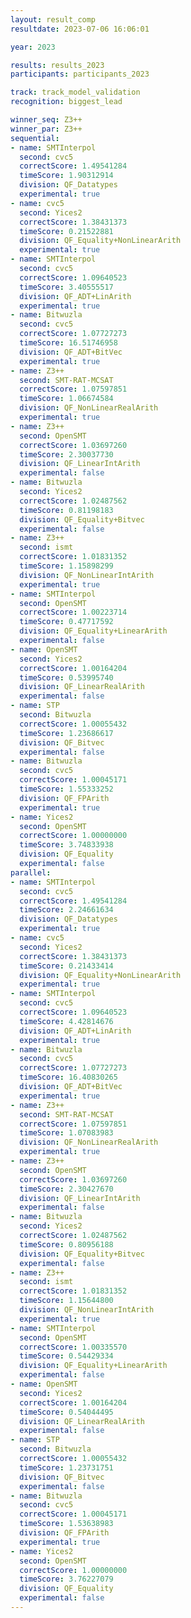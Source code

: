 ```yaml
---
layout: result_comp
resultdate: 2023-07-06 16:06:01

year: 2023

results: results_2023
participants: participants_2023

track: track_model_validation
recognition: biggest_lead

winner_seq: Z3++
winner_par: Z3++
sequential:
- name: SMTInterpol
  second: cvc5
  correctScore: 1.49541284
  timeScore: 1.90312914
  division: QF_Datatypes
  experimental: true
- name: cvc5
  second: Yices2
  correctScore: 1.38431373
  timeScore: 0.21522881
  division: QF_Equality+NonLinearArith
  experimental: true
- name: SMTInterpol
  second: cvc5
  correctScore: 1.09640523
  timeScore: 3.40555517
  division: QF_ADT+LinArith
  experimental: true
- name: Bitwuzla
  second: cvc5
  correctScore: 1.07727273
  timeScore: 16.51746958
  division: QF_ADT+BitVec
  experimental: true
- name: Z3++
  second: SMT-RAT-MCSAT
  correctScore: 1.07597851
  timeScore: 1.06674584
  division: QF_NonLinearRealArith
  experimental: true
- name: Z3++
  second: OpenSMT
  correctScore: 1.03697260
  timeScore: 2.30037730
  division: QF_LinearIntArith
  experimental: false
- name: Bitwuzla
  second: Yices2
  correctScore: 1.02487562
  timeScore: 0.81198183
  division: QF_Equality+Bitvec
  experimental: false
- name: Z3++
  second: ismt
  correctScore: 1.01831352
  timeScore: 1.15898299
  division: QF_NonLinearIntArith
  experimental: true
- name: SMTInterpol
  second: OpenSMT
  correctScore: 1.00223714
  timeScore: 0.47717592
  division: QF_Equality+LinearArith
  experimental: false
- name: OpenSMT
  second: Yices2
  correctScore: 1.00164204
  timeScore: 0.53995740
  division: QF_LinearRealArith
  experimental: false
- name: STP
  second: Bitwuzla
  correctScore: 1.00055432
  timeScore: 1.23686617
  division: QF_Bitvec
  experimental: false
- name: Bitwuzla
  second: cvc5
  correctScore: 1.00045171
  timeScore: 1.55333252
  division: QF_FPArith
  experimental: true
- name: Yices2
  second: OpenSMT
  correctScore: 1.00000000
  timeScore: 3.74833938
  division: QF_Equality
  experimental: false
parallel:
- name: SMTInterpol
  second: cvc5
  correctScore: 1.49541284
  timeScore: 2.24661634
  division: QF_Datatypes
  experimental: true
- name: cvc5
  second: Yices2
  correctScore: 1.38431373
  timeScore: 0.21433414
  division: QF_Equality+NonLinearArith
  experimental: true
- name: SMTInterpol
  second: cvc5
  correctScore: 1.09640523
  timeScore: 4.42814676
  division: QF_ADT+LinArith
  experimental: true
- name: Bitwuzla
  second: cvc5
  correctScore: 1.07727273
  timeScore: 16.40830265
  division: QF_ADT+BitVec
  experimental: true
- name: Z3++
  second: SMT-RAT-MCSAT
  correctScore: 1.07597851
  timeScore: 1.07083983
  division: QF_NonLinearRealArith
  experimental: true
- name: Z3++
  second: OpenSMT
  correctScore: 1.03697260
  timeScore: 2.30427670
  division: QF_LinearIntArith
  experimental: false
- name: Bitwuzla
  second: Yices2
  correctScore: 1.02487562
  timeScore: 0.80956188
  division: QF_Equality+Bitvec
  experimental: false
- name: Z3++
  second: ismt
  correctScore: 1.01831352
  timeScore: 1.15644800
  division: QF_NonLinearIntArith
  experimental: true
- name: SMTInterpol
  second: OpenSMT
  correctScore: 1.00335570
  timeScore: 0.54429334
  division: QF_Equality+LinearArith
  experimental: false
- name: OpenSMT
  second: Yices2
  correctScore: 1.00164204
  timeScore: 0.54044495
  division: QF_LinearRealArith
  experimental: false
- name: STP
  second: Bitwuzla
  correctScore: 1.00055432
  timeScore: 1.23731751
  division: QF_Bitvec
  experimental: false
- name: Bitwuzla
  second: cvc5
  correctScore: 1.00045171
  timeScore: 1.53638983
  division: QF_FPArith
  experimental: true
- name: Yices2
  second: OpenSMT
  correctScore: 1.00000000
  timeScore: 3.76227079
  division: QF_Equality
  experimental: false
---
```

